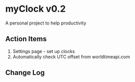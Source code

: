 # myClock v0.2
A personal project to help productivity

## Action Items 
1. Settings page - set up clocks
2. Automatically check UTC offset from worldtimeapi.com

## Change Log